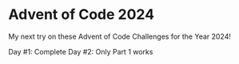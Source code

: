 # Advent of Code 2024

My next try on these Advent of Code Challenges for the Year 2024! 

Day #1: Complete
Day #2: Only Part 1 works